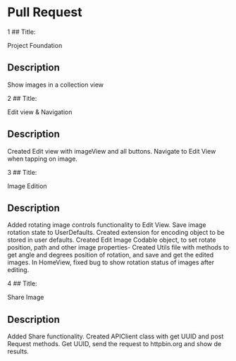 # Pull Request

1 ## Title:

Project Foundation

## Description

Show images in a collection view

2 ## Title:

Edit view & Navigation

## Description

Created Edit view with imageView and all buttons.
Navigate to Edit View when tapping on image.

3 ## Title:

Image Edition

## Description

Added rotating image controls functionality to Edit View.
Save image rotation state to UserDefaults. Created extension for encoding object to be stored in user defaults.
Created Edit Image Codable object, to set rotate position, path and other image properties-
Created Utils file with methods to get angle and degrees position of rotation, and save and get the edited images.
In HomeView, fixed bug to show rotation status of images after editing.

4 ## Title:

Share Image

## Description

Added Share functionality.
Created APIClient class with get UUID and post Request methods.
Get UUID, send the request to httpbin.org and show de results.